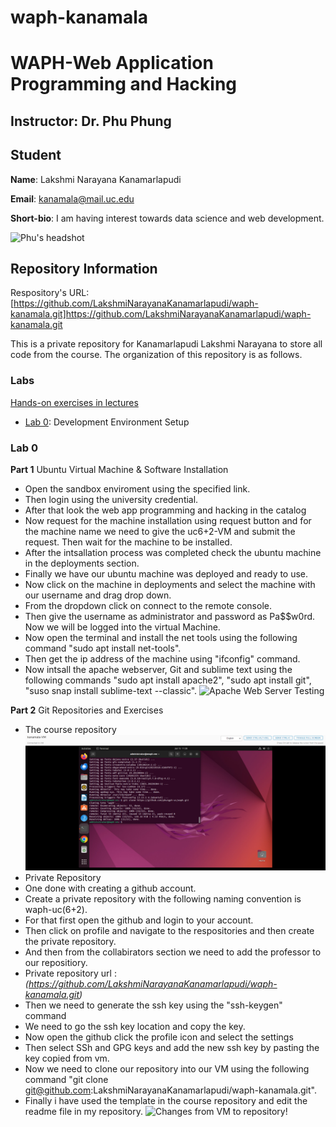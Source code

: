 # waph-kanamala
# WAPH-Web Application Programming and Hacking

## Instructor: Dr. Phu Phung

## Student

**Name**: Lakshmi Narayana Kanamarlapudi

**Email**: kanamala@mail.uc.edu

**Short-bio**: I am having interest towards data science and web development. 

![Phu's headshot](images/headshot.jpg)

## Repository Information

Respository's URL: [https://github.com/LakshmiNarayanaKanamarlapudi/waph-kanamala.git]https://github.com/LakshmiNarayanaKanamarlapudi/waph-kanamala.git

This is a private repository for Kanamarlapudi Lakshmi Narayana to store all code from the course. The organization of this repository is as follows.

### Labs 

[Hands-on exercises in lectures](labs) 

  - [Lab 0](labs/lab0): Development Environment Setup 
  

### Lab 0

**Part 1** Ubuntu Virtual Machine & Software Installation
- Open the sandbox enviroment using the specified link.
- Then login using the university credential.
- After that look the web app programming and hacking in the catalog
- Now request for the machine installation using request button and for the machine name we need to give the uc6+2-VM and submit the request. Then wait for the machine to be installed.
- After the intsallation process was completed check the ubuntu machine in the deployments section. 
- Finally we have our ubuntu machine was deployed and ready to use.
- Now click on the machine in deployments and select the machine with our username and drag drop down.
- From the dropdown click on connect to the remote console.
- Then give the username as administrator and password as Pa$$w0rd. Now we will be logged into the virtual Machine.
- Now open the terminal and install the net tools using the following command "sudo apt install net-tools".
- Then get the ip address of the machine using "ifconfig" command.
- Now intsall the apache webserver, Git and sublime text using the following commands "sudo apt install apache2", "sudo apt install git", "suso snap install sublime-text --classic".
![Apache Web Server Testing](/home/administrator/waph-kanamala/Images/s1.png)

**Part 2** Git Repositories and Exercises
- The course repository
![Course Repository](Images/s2.png)
- Private Repository
- One done with creating a github account.
- Create a private repository with the following naming convention is waph-uc(6+2).
- For that first open the github and login to your account.
- Then click on profile and navigate to the respositories and then create the private repository.
- And then from the collabirators section we need to add the professor to our repositiory.
- Private repository url : *(https://github.com/LakshmiNarayanaKanamarlapudi/waph-kanamala.git)*
- Then we need to generate the ssh key using the "ssh-keygen" command
- We need to go the ssh key location and copy the key.
- Now open the github click the profile icon and select the settings
- Then select SSh and GPG keys and add the new ssh key by pasting the key copied from vm.
- Now we need to clone our repository into our VM using the following command "git clone git@github.com:LakshmiNarayanaKanamarlapudi/waph-kanamala.git".
- Finally i have used the template in the course repository and edit the readme file in my repository.
![Changes from VM to repository!](/home/administrator/waph-kanamala/Images/change.png)
